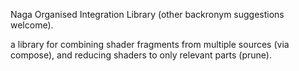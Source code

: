 Naga Organised Integration Library (other backronym suggestions welcome).

a library for combining shader fragments from multiple sources (via compose), and reducing shaders to only relevant parts (prune). 